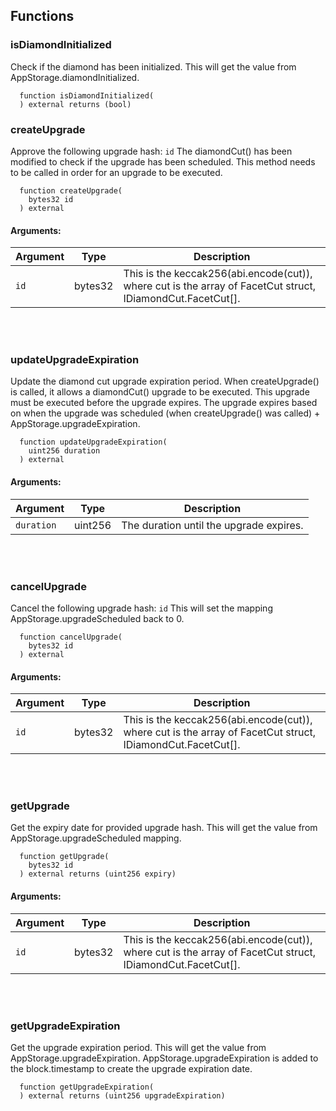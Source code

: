 ## Functions
### isDiamondInitialized
Check if the diamond has been initialized.
This will get the value from AppStorage.diamondInitialized.
```solidity
  function isDiamondInitialized(
  ) external returns (bool)
```
### createUpgrade
Approve the following upgrade hash: `id`
The diamondCut() has been modified to check if the upgrade has been scheduled. This method needs to be called in order
     for an upgrade to be executed.
```solidity
  function createUpgrade(
    bytes32 id
  ) external
```
#### Arguments:
| Argument | Type | Description |
| --- | --- | --- |
|`id` | bytes32 | This is the keccak256(abi.encode(cut)), where cut is the array of FacetCut struct, IDiamondCut.FacetCut[].|
<br></br>
### updateUpgradeExpiration
Update the diamond cut upgrade expiration period.
When createUpgrade() is called, it allows a diamondCut() upgrade to be executed. This upgrade must be executed before the
     upgrade expires. The upgrade expires based on when the upgrade was scheduled (when createUpgrade() was called) + AppStorage.upgradeExpiration.
```solidity
  function updateUpgradeExpiration(
    uint256 duration
  ) external
```
#### Arguments:
| Argument | Type | Description |
| --- | --- | --- |
|`duration` | uint256 | The duration until the upgrade expires.|
<br></br>
### cancelUpgrade
Cancel the following upgrade hash: `id`
This will set the mapping AppStorage.upgradeScheduled back to 0.
```solidity
  function cancelUpgrade(
    bytes32 id
  ) external
```
#### Arguments:
| Argument | Type | Description |
| --- | --- | --- |
|`id` | bytes32 | This is the keccak256(abi.encode(cut)), where cut is the array of FacetCut struct, IDiamondCut.FacetCut[].|
<br></br>
### getUpgrade
Get the expiry date for provided upgrade hash.
This will get the value from AppStorage.upgradeScheduled  mapping.
```solidity
  function getUpgrade(
    bytes32 id
  ) external returns (uint256 expiry)
```
#### Arguments:
| Argument | Type | Description |
| --- | --- | --- |
|`id` | bytes32 | This is the keccak256(abi.encode(cut)), where cut is the array of FacetCut struct, IDiamondCut.FacetCut[].|
<br></br>
### getUpgradeExpiration
Get the upgrade expiration period.
This will get the value from AppStorage.upgradeExpiration. AppStorage.upgradeExpiration is added to the block.timestamp to create the upgrade expiration date.
```solidity
  function getUpgradeExpiration(
  ) external returns (uint256 upgradeExpiration)
```
